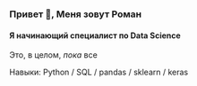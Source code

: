 ### Привет 👋, Меня зовут Роман
#### Я начинающий специалист по Data Science


Это, в целом, *пока* все

Навыки: Python / SQL / pandas / sklearn / keras





